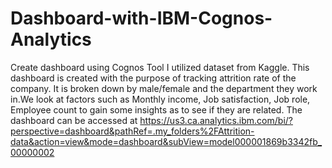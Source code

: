 # Dashboard-with-IBM-Cognos-Analytics
Create dashboard using Cognos Tool
I utilized dataset from Kaggle. This dashboard is created with the purpose of tracking attrition rate of the company. It is broken down by male/female and the department they work in.We look at factors such as Monthly income, Job satisfaction, Job role, Employee count to gain some insights as to see if they are related.
The dashboard can be accessed at 
https://us3.ca.analytics.ibm.com/bi/?perspective=dashboard&pathRef=.my_folders%2FAttrition-data&action=view&mode=dashboard&subView=model000001869b3342fb_00000002
